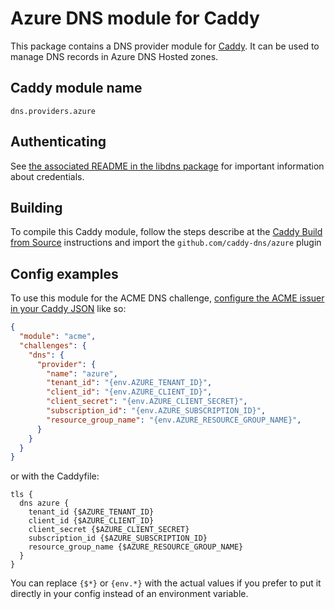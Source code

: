 Azure DNS module for Caddy
===========================

This package contains a DNS provider module for [Caddy](https://github.com/caddyserver/caddy). It can be used to manage DNS records in Azure DNS Hosted zones.

## Caddy module name

```
dns.providers.azure
```

## Authenticating

See [the associated README in the libdns package](https://github.com/libdns/azure) for important information about credentials.

## Building

To compile this Caddy module, follow the steps describe at the [Caddy Build from Source](https://github.com/caddyserver/caddy#build-from-source) instructions and import the `github.com/caddy-dns/azure` plugin

## Config examples

To use this module for the ACME DNS challenge, [configure the ACME issuer in your Caddy JSON](https://caddyserver.com/docs/json/apps/tls/automation/policies/issuer/acme/) like so:

```json
{
  "module": "acme",
  "challenges": {
    "dns": {
      "provider": {
        "name": "azure",
        "tenant_id": "{env.AZURE_TENANT_ID}",
        "client_id": "{env.AZURE_CLIENT_ID}",
        "client_secret": "{env.AZURE_CLIENT_SECRET}",
        "subscription_id": "{env.AZURE_SUBSCRIPTION_ID}",
        "resource_group_name": "{env.AZURE_RESOURCE_GROUP_NAME}",
      }
    }
  }
}
```

or with the Caddyfile:

```
tls {
  dns azure {
    tenant_id {$AZURE_TENANT_ID}
    client_id {$AZURE_CLIENT_ID}
    client_secret {$AZURE_CLIENT_SECRET}
    subscription_id {$AZURE_SUBSCRIPTION_ID}
    resource_group_name {$AZURE_RESOURCE_GROUP_NAME}
  }
}
```

You can replace `{$*}` or `{env.*}` with the actual values if you prefer to put it directly in your config instead of an environment variable.
